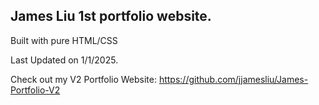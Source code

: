 ## James Liu 1st portfolio website.

Built with pure HTML/CSS

Last Updated on 1/1/2025.

Check out my V2 Portfolio Website: https://github.com/jjamesliu/James-Portfolio-V2
